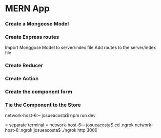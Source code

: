 # MERN App

### Create a Mongoose Model

### Create Express routes
Import Monggose Model to server/index file
Add routes to the server/index file

### Create Reducer

### Create Action

### Create the component form

### Tie the Component to the Store



network-host-6:~ josueacosta$ npm run dev

= separate terminal =
network-host-6:~ josueacosta$ cd .ngrok
network-host-6:.ngrok josueacosta$ ./ngrok http 3000
